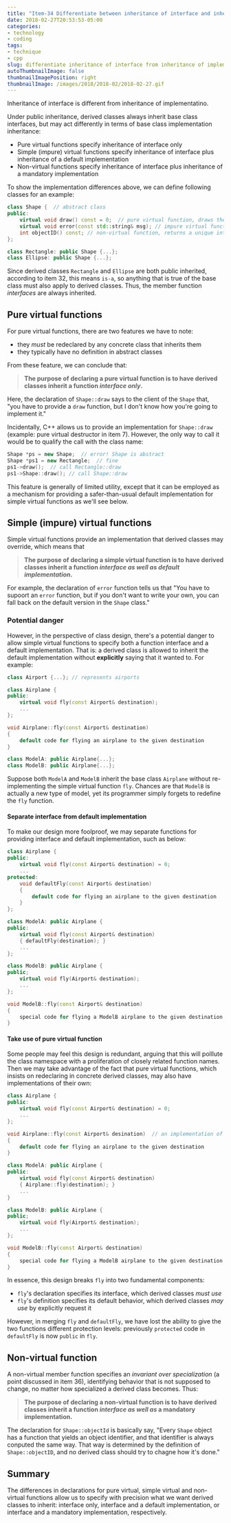 ```yaml
---
title: "Item-34 Differentiate between inheritance of interface and inheritance of implementation"
date: 2018-02-27T20:53:53-05:00
categories:
- technology
- coding
tags:
- technique
- cpp
slug: differentiate inheritance of interface from inheritance of implementation
autoThumbnailImage: false
thumbnailImagePosition: right
thumbnailImage: /images/2018/2018-02/2018-02-27.gif
---
```


Inheritance of interface is different from inheritance of implementatino.
<!--more-->

Under public inheritance, derived classes always inherit base class interfaces, but may act differently in terms of base class implementation inheritance:

* Pure virtual functions specify inheritance of interface only
* Simple (impure) virtual functions specify inheritance of interface plus inheritance of a default implementation
* Non-virtual functions specify inheritance of interface plus inheritance of a mandatory implementation

To show the implementation differences above, we can define following classes for an example:

```cpp
class Shape {  // abstract class
public:
    virtual void draw() const = 0;  // pure virtual function, draws the current obj.
    virtual void error(const std::string& msg); // impure virtual function, called by member functions if they need to report an error
    int objectID() const; // non-virtual function, returns a unique integer identifier for the current obj.
};

class Rectangle: public Shape {...};
class Ellipse: public Shape {...};
```

Since derived classes `Rectangle` and `Ellipse` are both public inherited, according to item 32, this means `is-a`, so anything that is true of the base class must also apply to derived classes. Thus, the member function _interfaces_ are always inherited.

## Pure virtual functions

For pure virtual functions, there are two features we have to note:

* they _must_ be redeclared by any concrete class that inherits them
* they typically have no definition in abstract classes

From these feature, we can conclude that:

>**The purpose of declaring a pure virtual function is to have derived classes inherit a function _interface only_.**

Here, the declaration of `Shape::draw` says to the client of the `Shape` that, "you have to provide a `draw` function, but I don't know how you're going to implement it."

Incidentally, C++ allows us to provide an implementation for `Shape::draw` (example: pure virtual destructor in item 7). However, the only way to call it would be to qualify the call with the class name:

```cpp
Shape *ps = new Shape;  // error! Shape is abstract
Shape *ps1 = new Rectangle;  // fine
ps1->draw();  // call Rectangle::draw
ps1->Shape::draw(); // call Shape::draw
```

This feature is generally of limited utility, except that it can be employed as a mechanism for providing a safer-than-usual default implementation for simple virtual functions as we'll see below.

## Simple (impure) virtual functions

Simple virtual functions provide an implementation that derived classes may override, which means that

>**The purpose of declaring a simple virtual function is to have derived classes inherit a function _interface as well as default implementation_.**

For example, the declaration of `error` function tells us that "You have to supoort an `error` function, but if you don't want to write your own, you can fall back on the default version in the `Shape` class."

### Potential danger

However, in the perspective of class design, there's a potential danger to allow simple virtual functions to specify both a function interface and a default implementation. That is: a derived class is allowed to inherit the default implementation without **explicitly** saying that it wanted to. For example:

```cpp
class Airport {...}; // represents airports

class Airplane {
public:
    virtual void fly(const Airport& destination);
    ...
};

void Airplane::fly(const Airport& destination)
{
    default code for flying an airplane to the given destination
}

class ModelA: public Airplane{...};
class ModelB: public Airplane{...};
```

Suppose both `ModelA` and `ModelB` inherit the base class `Airplane` without re-implementing the simple virtual function `fly`. Chances are that `ModelB` is actually a new type of model, yet its programmer simply forgets to redefine the `fly` function. 

#### Separate interface from default implementation

To make our design more foolproof, we may separate functions for providing interface and default implementation, such as below:

```cpp
class Airplane {
public:
    virtual void fly(const Airport& destination) = 0;
    ...
protected:
    void defaultFly(const Airport& destination)
    {
        default code for flying an airplane to the given destination
    }
};
```

```cpp
class ModelA: public Airplane {
public:
    virtual void fly(const Airport& destination)
    { defaultFly(destination); }
    ...
};
```

```cpp
class ModelB: public Airplane {
public;
    virtual void fly(Airport& destination);
    ...
};

void ModelB::fly(const Airport& destination)
{
    special code for flying a ModelB airplane to the given destination
}
```

#### Take use of pure virtual function

Some people may feel this design is redundant, arguing that this will polllute the class namespace with a proliferation of closely related function names. Then we may take advantage of the fact that pure virtual functions, which insists on redeclaring in concrete derived classes, may also have implementations of their own:

```cpp
class Airplane {
public:
    virtual void fly(const Airport& destination) = 0;
    ...
};

void Airplane::fly(const Airport& desination)  // an implementation of a pure virtual function
{
    default code for flying an airplane to the given destination
}
```

```cpp
class ModelA: public Airplane {
public:
    virtual void fly(const Airport& destination)
    { Airplane::fly(destination); }
    ...
}
```

```cpp
class ModelB: public Airplane {
public;
    virtual void fly(Airport& destination);
    ...
};

void ModelB::fly(const Airport& destination)
{
    special code for flying a ModelB airplane to the given destination
}
```

In essence, this design breaks `fly` into two fundamental components:

* `fly`'s declaration specifies its interface, which derived classes _must use_
* `fly`'s definition specifies its default behavior, which derived classes _may use_ by explicitly request it

However, in merging `fly` and `defaultFly`, we have lost the ability to give the two functions different protection levels: previously `protected` code in `defaultFly` is now `public` in `fly`.

## Non-virtual function

A non-virtual member function specifies an _invariant over specialization_ (a point discussed in item 36), identifying behavior that is not supposed to change, no matter how specialized a derived class becomes. Thus:

>**The purpose of declaring a non-virtual function is to have derived classes inherit a function _interface as well as_ a mandatory implementation.**

The declaration for `Shape::objectId` is basically say, "Every `Shape` object has a function that yields an object identifier, and that identifier is always conputed the same way. That way is determined by the definition of `Shape::objectID`, and no derived class should try to chagne how it's done."


## Summary

The differences in declarations for pure virtual, simple virtual and non-virtual functions allow us to specify with precision what we want derived classes to inherit: interface only, interface and a default implementation, or interface and a mandatory implementation, respectively.
